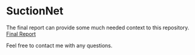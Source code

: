 # SuctionNet

The final report can provide some much needed context to this repository. [Final Report](./final.pdf)

Feel free to contact me with any questions.
